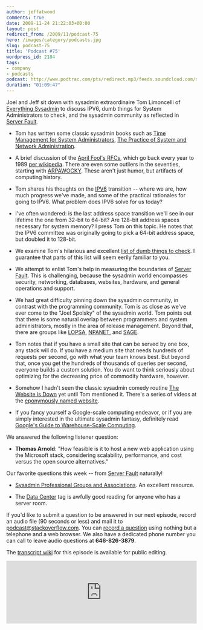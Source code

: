 ```yaml
---
author: jeffatwood
comments: true
date: 2009-11-24 21:22:03+00:00
layout: post
redirect_from: /2009/11/podcast-75
hero: /images/category/podcasts.jpg
slug: podcast-75
title: 'Podcast #75'
wordpress_id: 2184
tags:
- company
- podcasts
podcast: http://www.podtrac.com/pts/redirect.mp3/feeds.soundcloud.com/stream/14376755-stack-exchange-stack-overflow-podcast-2.mp3
duration: "01:09:47"
---
```


Joel and Jeff sit down with sysadmin extraordinaire Tom Limoncelli of [Everything Sysadmin](http://EverythingSysadmin.com) to discuss IPV6, dumb things for System Administrators to check, and the sysadmin community as reflected in [Server Fault](http://serverfault.com).






  * Tom has written some classic sysadmin books such as [Time Management for System Administrators](http://amazon.com/o/ASIN/0596007833/tomontime-20), [The Practice of System and Network Administration](http://amazon.com/o/ASIN/0321492668/tomontime-20).


  * A brief discussion of the [April Fool's RFCs](http://www.rfchumor.com), which go back every year to 1989 [per wikipedia](http://en.wikipedia.org/wiki/April_Fools%27_Day_RFC). There are even some outliers in the seventies, starting with [ARPAWOCKY](http://tools.ietf.org/html/rfc527). These aren't just humor, but artifacts of computing history.


  * Tom shares his thoughts on the [IPV6](http://en.wikipedia.org/wiki/IPv6) transition -- where we are, how much progress we've made, and some of the practical rationales for going to IPV6. What problem does IPV6 solve for us today?


  * I've often wondered: is the last address space transition we'll see in our lifetime the one from 32-bit to 64-bit? Are 128-bit address spaces necessary for system memory? I press Tom on this topic. He notes that the IPV6 committee was originally going to pick a 64-bit address space, but doubled it to 128-bit.


  * We examine Tom's hilarious and excellent [list of dumb things to check](http://whatexit.org/tal/mywritings/dumb-things-to-check.html). I guarantee that parts of this list will seem eerily familiar to you.


  * We attempt to enlist Tom's help in measuring the boundaries of [Server Fault](http://serverfault.com). This is challenging, because the sysadmin world encompasses security, networking, databases, websites, hardware, and general operations and support.


  * We had great difficulty pinning down the sysadmin community, in contrast with the programming community. Tom is as close as we've ever come to the "Joel Spolsky" of the sysadmin world. Tom points out that there is some natural overlap between programmers and system administrators, mostly in the area of release management. Beyond that, there are groups like [LOPSA](http://lopsa.org/), [NPANET](http://www.npanet.org/), and [SAGE](http://www.sage.org/).


  * Tom notes that if you have a small site that can be served by one box, any stack will do. If you have a medium site that needs hundreds of requests per second, go with what your team knows best. But beyond that, once you get the hundreds of thousands of queries per second, everyone builds a custom solution. You do want to think seriously about optimizing for the decreasing price of commodity hardware, however.  



  * Somehow I hadn't seen the classic sysadmin comedy routine [The Website is Down](http://www.youtube.com/watch?v=N38a5ja26xY&fmt=18) yet until Tom mentioned it. There's a series of videos at the [eponymously named website](http://www.thewebsiteisdown.com/).


  * If you fancy yourself a Google-scale computing endeavor, or if you are simply interested in the ultimate sysadmin fantasy, definitely read [Google's Guide to Warehouse-Scale Computing](http://www.morganclaypool.com/doi/pdf/10.2200/S00193ED1V01Y200905CAC006).




We answered the following listener question:






  * **Thomas Arnold**: "How feasible is it to host a new web application using the Microsoft stack, considering scalability, performance, and cost versus the open source alternatives."  





Our favorite questions this week -- from [Server Fault](http://serverfault.com) naturally!






  * [](http://superuser.com/questions/52671/how-do-i-create-unicode-smilies-like)[Sysadmin Professional Groups and Associations](http://serverfault.com/questions/20356/professional-groups-and-associations). An excellent resource.


  * The [Data Center](http://serverfault.com/questions/tagged/data-center) tag is awfully good reading for anyone who has a server room.




If you'd like to submit a question to be answered in our next episode, record an audio file (90 seconds or less) and mail it to [podcast@stackoverflow.com](mailto:podcast@stackoverflow.com). You can [record a question](http://blog.stackoverflow.com/index.php/2008/05/recording-podcast-questions-using-your-telephone/) using nothing but a telephone and a web browser. We also have a dedicated phone number you can call to leave audio questions at **646-826-3879**.






The [transcript wiki](https://stackoverflow.fogbugz.com/default.asp?W29099) for this episode is available for public editing.

<iframe width="100%" height="166" scrolling="no" frameborder="no" src="https://w.soundcloud.com/player/?url=https%3A//api.soundcloud.com/tracks/14376755&amp;color=ff5500&amp;auto_play=false&amp;hide_related=false&amp;show_comments=true&amp;show_user=true&amp;show_reposts=false"></iframe>
